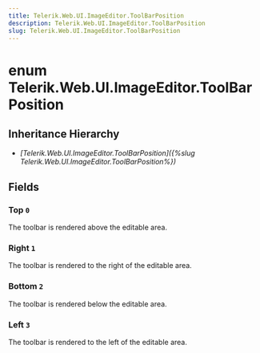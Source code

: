 ```yaml
---
title: Telerik.Web.UI.ImageEditor.ToolBarPosition
description: Telerik.Web.UI.ImageEditor.ToolBarPosition
slug: Telerik.Web.UI.ImageEditor.ToolBarPosition
---
```


# enum Telerik.Web.UI.ImageEditor.ToolBarPosition

## Inheritance Hierarchy

* *[Telerik.Web.UI.ImageEditor.ToolBarPosition]({%slug Telerik.Web.UI.ImageEditor.ToolBarPosition%})*

## Fields

### Top `0`

The toolbar is rendered above the editable area.

### Right `1`

The toolbar is rendered to the right of the editable area.

### Bottom `2`

The toolbar is rendered below the editable area.

### Left `3`

The toolbar is rendered to the left of the editable area.


